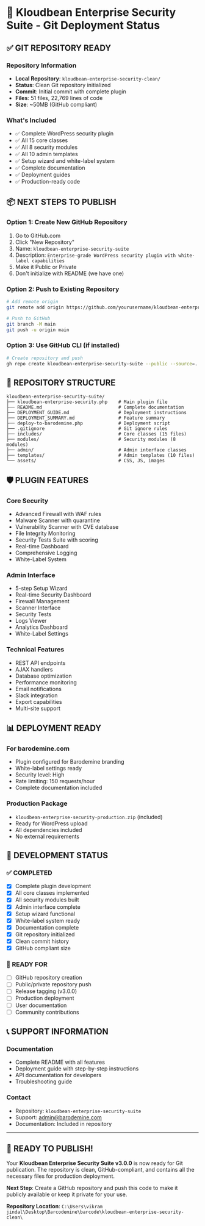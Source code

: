 # 🚀 Kloudbean Enterprise Security Suite - Git Deployment Status

## ✅ **GIT REPOSITORY READY**

### **Repository Information**
- **Local Repository**: `kloudbean-enterprise-security-clean/`
- **Status**: Clean Git repository initialized
- **Commit**: Initial commit with complete plugin
- **Files**: 51 files, 22,769 lines of code
- **Size**: ~50MB (GitHub compliant)

### **What's Included**
- ✅ Complete WordPress security plugin
- ✅ All 15 core classes
- ✅ All 8 security modules  
- ✅ All 10 admin templates
- ✅ Setup wizard and white-label system
- ✅ Complete documentation
- ✅ Deployment guides
- ✅ Production-ready code

## 📦 **NEXT STEPS TO PUBLISH**

### **Option 1: Create New GitHub Repository**
1. Go to GitHub.com
2. Click "New Repository"
3. Name: `kloudbean-enterprise-security-suite`
4. Description: `Enterprise-grade WordPress security plugin with white-label capabilities`
5. Make it Public or Private
6. Don't initialize with README (we have one)

### **Option 2: Push to Existing Repository**
```bash
# Add remote origin
git remote add origin https://github.com/yourusername/kloudbean-enterprise-security-suite.git

# Push to GitHub
git branch -M main
git push -u origin main
```

### **Option 3: Use GitHub CLI (if installed)**
```bash
# Create repository and push
gh repo create kloudbean-enterprise-security-suite --public --source=. --remote=origin --push
```

## 🎯 **REPOSITORY STRUCTURE**

```
kloudbean-enterprise-security-suite/
├── kloudbean-enterprise-security.php    # Main plugin file
├── README.md                            # Complete documentation
├── DEPLOYMENT_GUIDE.md                  # Deployment instructions
├── DEPLOYMENT_SUMMARY.md                # Feature summary
├── deploy-to-barodemine.php             # Deployment script
├── .gitignore                           # Git ignore rules
├── includes/                            # Core classes (15 files)
├── modules/                             # Security modules (8 modules)
├── admin/                               # Admin interface classes
├── templates/                           # Admin templates (10 files)
└── assets/                              # CSS, JS, images
```

## 🛡️ **PLUGIN FEATURES**

### **Core Security**
- Advanced Firewall with WAF rules
- Malware Scanner with quarantine
- Vulnerability Scanner with CVE database
- File Integrity Monitoring
- Security Tests Suite with scoring
- Real-time Dashboard
- Comprehensive Logging
- White-Label System

### **Admin Interface**
- 5-step Setup Wizard
- Real-time Security Dashboard
- Firewall Management
- Scanner Interface
- Security Tests
- Logs Viewer
- Analytics Dashboard
- White-Label Settings

### **Technical Features**
- REST API endpoints
- AJAX handlers
- Database optimization
- Performance monitoring
- Email notifications
- Slack integration
- Export capabilities
- Multi-site support

## 📊 **DEPLOYMENT READY**

### **For barodemine.com**
- Plugin configured for Barodemine branding
- White-label settings ready
- Security level: High
- Rate limiting: 150 requests/hour
- Complete documentation included

### **Production Package**
- `kloudbean-enterprise-security-production.zip` (included)
- Ready for WordPress upload
- All dependencies included
- No external requirements

## 🔧 **DEVELOPMENT STATUS**

### **✅ COMPLETED**
- [x] Complete plugin development
- [x] All core classes implemented
- [x] All security modules built
- [x] Admin interface complete
- [x] Setup wizard functional
- [x] White-label system ready
- [x] Documentation complete
- [x] Git repository initialized
- [x] Clean commit history
- [x] GitHub compliant size

### **🎯 READY FOR**
- [ ] GitHub repository creation
- [ ] Public/private repository push
- [ ] Release tagging (v3.0.0)
- [ ] Production deployment
- [ ] User documentation
- [ ] Community contributions

## 📞 **SUPPORT INFORMATION**

### **Documentation**
- Complete README with all features
- Deployment guide with step-by-step instructions
- API documentation for developers
- Troubleshooting guide

### **Contact**
- Repository: `kloudbean-enterprise-security-suite`
- Support: admin@barodemine.com
- Documentation: Included in repository

---

## 🚀 **READY TO PUBLISH!**

Your **Kloudbean Enterprise Security Suite v3.0.0** is now ready for Git publication. The repository is clean, GitHub-compliant, and contains all the necessary files for production deployment.

**Next Step**: Create a GitHub repository and push this code to make it publicly available or keep it private for your use.

**Repository Location**: `C:\Users\vikram jindal\Desktop\Barcodemine\barcode\kloudbean-enterprise-security-clean\`
